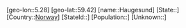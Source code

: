 ﻿---
location: [59.42,5.28]
type: City
tags:
- geo/City


SpocWebEntityId: 30809
isDeleted: false
confidential: public

---
[geo-lon::5.28]
[geo-lat::59.42]
[name::Haugesund]
[State::]
[Country::[Norway](geo/Continent/Europe/Norway.md)]
[StateId::]
[Population::]
[Unknown::]

